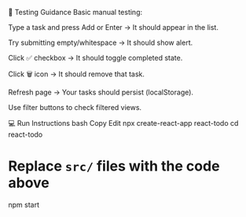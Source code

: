 🧪 Testing Guidance
Basic manual testing:

Type a task and press Add or Enter → It should appear in the list.

Try submitting empty/whitespace → It should show alert.

Click ✅ checkbox → It should toggle completed state.

Click 🗑️ icon → It should remove that task.

Refresh page → Your tasks should persist (localStorage).

Use filter buttons to check filtered views.

💻 Run Instructions
bash
Copy
Edit
npx create-react-app react-todo
cd react-todo
# Replace `src/` files with the code above
npm start
